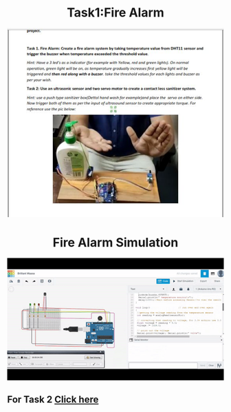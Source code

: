 <h1 align="center">Task1:Fire Alarm
</h1>


<p align="center"><img src="https://github.com/RIT-MESH/Electronics-and-IoT-Projects/blob/main/9Fire%20Alarm/Arduino%20project.JPG?raw=true"alt="Sublime's custom image"/>
</p>


<h1 align="center">Fire Alarm Simulation
</h1>


<p align="center"><img src="https://github.com/RIT-MESH/Electronics-and-IoT-Projects/blob/main/9Fire%20Alarm/fire%20alarm%20simulation.gif?raw=true"alt="Sublime's custom image"/>
</p>



## For Task 2 [Click here](https://github.com/RIT-MESH/Electronics-and-IoT-Projects/tree/main/10Hand%20Sanitizer) 
